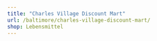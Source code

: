 ```yaml
---
title: "Charles Village Discount Mart"
url: /baltimore/charles-village-discount-mart/
shop: Lebensmittel
---
```


